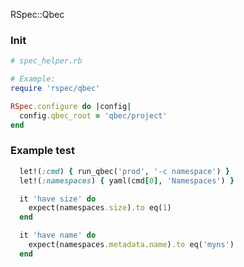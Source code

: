  RSpec::Qbec

### Init

```rb
# spec_helper.rb

# Example:
require 'rspec/qbec'

RSpec.configure do |config|
  config.qbec_root = 'qbec/project'
end
```


### Example test

```rb
  let!(:cmd) { run_qbec('prod', '-c namespace') }
  let!(:namespaces) { yaml(cmd[0], 'Namespaces') }

  it 'have size' do
    expect(namespaces.size).to eq(1)
  end

  it 'have name' do
    expect(namespaces.metadata.name).to eq('myns')
  end
```
